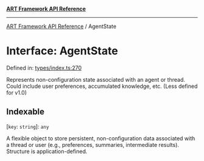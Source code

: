 [**ART Framework API Reference**](../README.md)

***

[ART Framework API Reference](../README.md) / AgentState

# Interface: AgentState

Defined in: [types/index.ts:270](https://github.com/hashangit/ART/blob/3153790647102134b487bb6168bd208568e6a8ad/src/types/index.ts#L270)

Represents non-configuration state associated with an agent or thread.
Could include user preferences, accumulated knowledge, etc. (Less defined for v1.0)

## Indexable

\[`key`: `string`\]: `any`

A flexible object to store persistent, non-configuration data associated with a thread or user (e.g., preferences, summaries, intermediate results). Structure is application-defined.

